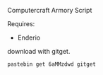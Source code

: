 Computercraft Armory Script

Requires:
* Enderio

download with gitget.

```
pastebin get 6aMMzdwd gitget
```
